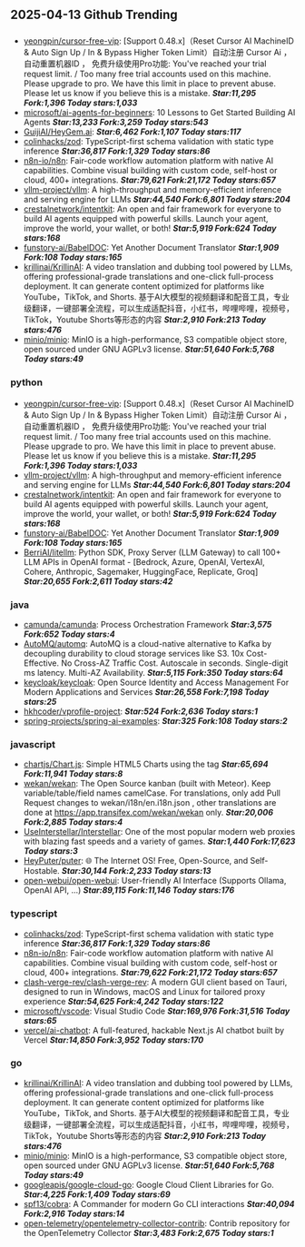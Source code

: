 ## 2025-04-13 Github Trending

### 
* [yeongpin/cursor-free-vip](https://github.com/yeongpin/cursor-free-vip): [Support 0.48.x]（Reset Cursor AI MachineID & Auto Sign Up / In & Bypass Higher Token Limit）自动注册 Cursor Ai ，自动重置机器ID ， 免费升级使用Pro功能: You've reached your trial request limit. / Too many free trial accounts used on this machine. Please upgrade to pro. We have this limit in place to prevent abuse. Please let us know if you believe this is a mistake. ***Star:11,295 Fork:1,396 Today stars:1,033***
* [microsoft/ai-agents-for-beginners](https://github.com/microsoft/ai-agents-for-beginners): 10 Lessons to Get Started Building AI Agents ***Star:13,233 Fork:3,259 Today stars:543***
* [GuijiAI/HeyGem.ai](https://github.com/GuijiAI/HeyGem.ai):  ***Star:6,462 Fork:1,107 Today stars:117***
* [colinhacks/zod](https://github.com/colinhacks/zod): TypeScript-first schema validation with static type inference ***Star:36,817 Fork:1,329 Today stars:86***
* [n8n-io/n8n](https://github.com/n8n-io/n8n): Fair-code workflow automation platform with native AI capabilities. Combine visual building with custom code, self-host or cloud, 400+ integrations. ***Star:79,621 Fork:21,172 Today stars:657***
* [vllm-project/vllm](https://github.com/vllm-project/vllm): A high-throughput and memory-efficient inference and serving engine for LLMs ***Star:44,540 Fork:6,801 Today stars:204***
* [crestalnetwork/intentkit](https://github.com/crestalnetwork/intentkit): An open and fair framework for everyone to build AI agents equipped with powerful skills. Launch your agent, improve the world, your wallet, or both! ***Star:5,919 Fork:624 Today stars:168***
* [funstory-ai/BabelDOC](https://github.com/funstory-ai/BabelDOC): Yet Another Document Translator ***Star:1,909 Fork:108 Today stars:165***
* [krillinai/KrillinAI](https://github.com/krillinai/KrillinAI): A video translation and dubbing tool powered by LLMs, offering professional-grade translations and one-click full-process deployment. It can generate content optimized for platforms like YouTube，TikTok, and Shorts. 基于AI大模型的视频翻译和配音工具，专业级翻译，一键部署全流程，可以生成适配抖音，小红书，哔哩哔哩，视频号，TikTok，Youtube Shorts等形态的内容 ***Star:2,910 Fork:213 Today stars:476***
* [minio/minio](https://github.com/minio/minio): MinIO is a high-performance, S3 compatible object store, open sourced under GNU AGPLv3 license. ***Star:51,640 Fork:5,768 Today stars:49***

### python
* [yeongpin/cursor-free-vip](https://github.com/yeongpin/cursor-free-vip): [Support 0.48.x]（Reset Cursor AI MachineID & Auto Sign Up / In & Bypass Higher Token Limit）自动注册 Cursor Ai ，自动重置机器ID ， 免费升级使用Pro功能: You've reached your trial request limit. / Too many free trial accounts used on this machine. Please upgrade to pro. We have this limit in place to prevent abuse. Please let us know if you believe this is a mistake. ***Star:11,295 Fork:1,396 Today stars:1,033***
* [vllm-project/vllm](https://github.com/vllm-project/vllm): A high-throughput and memory-efficient inference and serving engine for LLMs ***Star:44,540 Fork:6,801 Today stars:204***
* [crestalnetwork/intentkit](https://github.com/crestalnetwork/intentkit): An open and fair framework for everyone to build AI agents equipped with powerful skills. Launch your agent, improve the world, your wallet, or both! ***Star:5,919 Fork:624 Today stars:168***
* [funstory-ai/BabelDOC](https://github.com/funstory-ai/BabelDOC): Yet Another Document Translator ***Star:1,909 Fork:108 Today stars:165***
* [BerriAI/litellm](https://github.com/BerriAI/litellm): Python SDK, Proxy Server (LLM Gateway) to call 100+ LLM APIs in OpenAI format - [Bedrock, Azure, OpenAI, VertexAI, Cohere, Anthropic, Sagemaker, HuggingFace, Replicate, Groq] ***Star:20,655 Fork:2,611 Today stars:42***

### java
* [camunda/camunda](https://github.com/camunda/camunda): Process Orchestration Framework ***Star:3,575 Fork:652 Today stars:4***
* [AutoMQ/automq](https://github.com/AutoMQ/automq): AutoMQ is a cloud-native alternative to Kafka by decoupling durability to cloud storage services like S3. 10x Cost-Effective. No Cross-AZ Traffic Cost. Autoscale in seconds. Single-digit ms latency. Multi-AZ Availability. ***Star:5,115 Fork:350 Today stars:64***
* [keycloak/keycloak](https://github.com/keycloak/keycloak): Open Source Identity and Access Management For Modern Applications and Services ***Star:26,558 Fork:7,198 Today stars:25***
* [hkhcoder/vprofile-project](https://github.com/hkhcoder/vprofile-project):  ***Star:524 Fork:2,636 Today stars:1***
* [spring-projects/spring-ai-examples](https://github.com/spring-projects/spring-ai-examples):  ***Star:325 Fork:108 Today stars:2***

### javascript
* [chartjs/Chart.js](https://github.com/chartjs/Chart.js): Simple HTML5 Charts using the <canvas> tag ***Star:65,694 Fork:11,941 Today stars:8***
* [wekan/wekan](https://github.com/wekan/wekan): The Open Source kanban (built with Meteor). Keep variable/table/field names camelCase. For translations, only add Pull Request changes to wekan/i18n/en.i18n.json , other translations are done at https://app.transifex.com/wekan/wekan only. ***Star:20,006 Fork:2,885 Today stars:4***
* [UseInterstellar/Interstellar](https://github.com/UseInterstellar/Interstellar): One of the most popular modern web proxies with blazing fast speeds and a variety of games. ***Star:1,440 Fork:17,623 Today stars:3***
* [HeyPuter/puter](https://github.com/HeyPuter/puter): 🌐 The Internet OS! Free, Open-Source, and Self-Hostable. ***Star:30,144 Fork:2,233 Today stars:13***
* [open-webui/open-webui](https://github.com/open-webui/open-webui): User-friendly AI Interface (Supports Ollama, OpenAI API, ...) ***Star:89,115 Fork:11,146 Today stars:176***

### typescript
* [colinhacks/zod](https://github.com/colinhacks/zod): TypeScript-first schema validation with static type inference ***Star:36,817 Fork:1,329 Today stars:86***
* [n8n-io/n8n](https://github.com/n8n-io/n8n): Fair-code workflow automation platform with native AI capabilities. Combine visual building with custom code, self-host or cloud, 400+ integrations. ***Star:79,622 Fork:21,172 Today stars:657***
* [clash-verge-rev/clash-verge-rev](https://github.com/clash-verge-rev/clash-verge-rev): A modern GUI client based on Tauri, designed to run in Windows, macOS and Linux for tailored proxy experience ***Star:54,625 Fork:4,242 Today stars:122***
* [microsoft/vscode](https://github.com/microsoft/vscode): Visual Studio Code ***Star:169,976 Fork:31,516 Today stars:65***
* [vercel/ai-chatbot](https://github.com/vercel/ai-chatbot): A full-featured, hackable Next.js AI chatbot built by Vercel ***Star:14,850 Fork:3,952 Today stars:170***

### go
* [krillinai/KrillinAI](https://github.com/krillinai/KrillinAI): A video translation and dubbing tool powered by LLMs, offering professional-grade translations and one-click full-process deployment. It can generate content optimized for platforms like YouTube，TikTok, and Shorts. 基于AI大模型的视频翻译和配音工具，专业级翻译，一键部署全流程，可以生成适配抖音，小红书，哔哩哔哩，视频号，TikTok，Youtube Shorts等形态的内容 ***Star:2,910 Fork:213 Today stars:476***
* [minio/minio](https://github.com/minio/minio): MinIO is a high-performance, S3 compatible object store, open sourced under GNU AGPLv3 license. ***Star:51,640 Fork:5,768 Today stars:49***
* [googleapis/google-cloud-go](https://github.com/googleapis/google-cloud-go): Google Cloud Client Libraries for Go. ***Star:4,225 Fork:1,409 Today stars:69***
* [spf13/cobra](https://github.com/spf13/cobra): A Commander for modern Go CLI interactions ***Star:40,094 Fork:2,916 Today stars:14***
* [open-telemetry/opentelemetry-collector-contrib](https://github.com/open-telemetry/opentelemetry-collector-contrib): Contrib repository for the OpenTelemetry Collector ***Star:3,483 Fork:2,675 Today stars:1***

